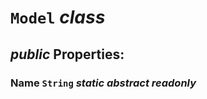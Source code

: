 # <code><span title="">Model</span></code> *class*



## *public* Properties:

### Name <code><span title="Represents text as a sequence of UTF-16 code units.">String</span></code> *static* *abstract* *readonly*



